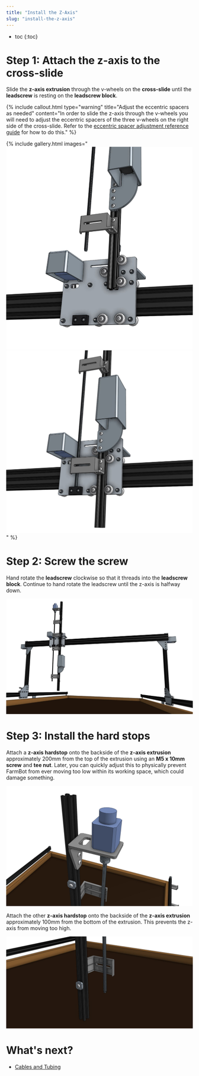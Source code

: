 ```yaml
---
title: "Install the Z-Axis"
slug: "install-the-z-axis"
---
```


* toc
{:toc}


# Step 1: Attach the z-axis to the cross-slide

Slide the **z-axis extrusion** through the v-wheels on the **cross-slide** until the **leadscrew** is resting on the **leadscrew block**.

{%
include callout.html
type="warning"
title="Adjust the eccentric spacers as needed"
content="In order to slide the z-axis through the v-wheels you will need to adjust the eccentric spacers of the three v-wheels on the right side of the cross-slide. Refer to the [eccentric spacer adjustment reference guide](../reference/eccentric-spacer-adjustment.md) for how to do this."
%}

{% include gallery.html images="
![zbarely.JPG](_images/zbarely.JPG)
![zlead.JPG](_images/zlead.JPG)
" %}

# Step 2: Screw the screw

Hand rotate the **leadscrew** clockwise so that it threads into the **leadscrew block**. Continue to hand rotate the leadscrew until the z-axis is halfway down.

![z installed.JPG](_images/z_installed.JPG)



# Step 3: Install the hard stops

Attach a **z-axis hardstop** onto the backside of the **z-axis extrusion** approximately 200mm from the top of the extrusion using an **M5 x 10mm screw** and **tee nut**. Later, you can quickly adjust this to physically prevent FarmBot from ever moving too low within its working space, which could damage something.

![zhard.JPG](_images/zhard.JPG)

Attach the other **z-axis hardstop** onto the backside of the **z-axis extrusion** approximately 100mm from the bottom of the extrusion. This prevents the z-axis from moving too high.

![zhard2.JPG](_images/zhard2.JPG)


# What's next?

 * [Cables and Tubing](../cables-and-tubing.md)
